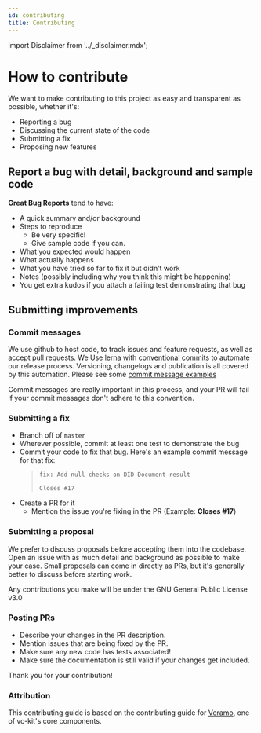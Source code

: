 ```yaml
---
id: contributing
title: Contributing
---
```


import Disclaimer from '../\_disclaimer.mdx';

<Disclaimer />

# How to contribute

We want to make contributing to this project as easy and transparent as possible, whether it's:

- Reporting a bug
- Discussing the current state of the code
- Submitting a fix
- Proposing new features

## Report a bug with detail, background and sample code

**Great Bug Reports** tend to have:

- A quick summary and/or background
- Steps to reproduce
  - Be very specific!
  - Give sample code if you can.
- What you expected would happen
- What actually happens
- What you have tried so far to fix it but didn't work
- Notes (possibly including why you think this might be happening)
- You get extra kudos if you attach a failing test demonstrating that bug

## Submitting improvements

### Commit messages

We use github to host code, to track issues and feature requests, as well as accept pull requests.
We Use [lerna](https://github.com/lerna/lerna) with
[conventional commits](https://www.conventionalcommits.org/en/v1.0.0/) to automate our release process.
Versioning, changelogs and publication is all covered by this automation.
Please see some [commit message examples](https://github.com/semantic-release/semantic-release#commit-message-format)

Commit messages are really important in this process, and your PR will fail if your commit messages don't adhere to this convention.

### Submitting a fix

- Branch off of `master`
- Wherever possible, commit at least one test to demonstrate the bug
- Commit your code to fix that bug. Here's an example commit message for that fix:
  >     fix: Add null checks on DID Document result
  >
  >     Closes #17
- Create a PR for it
  - Mention the issue you're fixing in the PR (Example: **Closes #17**)

### Submitting a proposal

We prefer to discuss proposals before accepting them into the codebase.
Open an issue with as much detail and background as possible to make your case.
Small proposals can come in directly as PRs, but it's generally better to discuss before starting work.

Any contributions you make will be under the GNU General Public License v3.0

### Posting PRs

- Describe your changes in the PR description.
- Mention issues that are being fixed by the PR.
- Make sure any new code has tests associated!
- Make sure the documentation is still valid if your changes get included.

Thank you for your contribution!

### Attribution

This contributing guide is based on the contributing guide for [Veramo](https://github.com/uport-project/veramo), one of vc-kit's core components.
